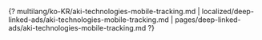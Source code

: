 {? multilang/ko-KR/aki-technologies-mobile-tracking.md | localized/deep-linked-ads/aki-technologies-mobile-tracking.md | pages/deep-linked-ads/aki-technologies-mobile-tracking.md ?}
